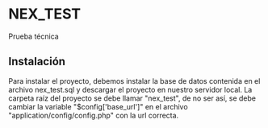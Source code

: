 # NEX_TEST
Prueba técnica

## Instalación
Para instalar el proyecto, debemos instalar la base de datos contenida en el archivo nex_test.sql y descargar el proyecto en nuestro servidor local. La carpeta raíz del proyecto se debe llamar "nex_test", de no ser así, se debe cambiar la variable "$config['base_url']" en el archivo "application/config/config.php" con la url correcta.



